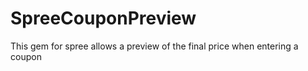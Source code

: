 SpreeCouponPreview
==================

This gem for spree allows a preview of the final price when entering a coupon


